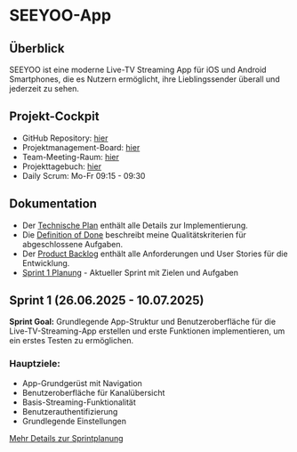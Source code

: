 # SEEYOO-App

## Überblick

SEEYOO ist eine moderne Live-TV Streaming App für iOS und Android Smartphones, die es Nutzern ermöglicht, ihre Lieblingssender überall und jederzeit zu sehen.

## Projekt-Cockpit

- GitHub Repository: [hier](https://github.com/vitalimack/SEEYOO-App)
- Projektmanagement-Board: [hier](https://github.com/vitalimack/SEEYOO-App/projects/1)
- Team-Meeting-Raum: [hier](https://meet.google.com/kxy-gvtc-pbk)
- Projekttagebuch: [hier](Projekttagebuch.md)
- Daily Scrum: Mo-Fr 09:15 - 09:30

## Dokumentation

- Der [Technische Plan](technical_plan.md) enthält alle Details zur Implementierung.
- Die [Definition of Done](Definition_of_Done.md) beschreibt meine Qualitätskriterien für abgeschlossene Aufgaben.
- Der [Product Backlog](Product_Backlog.md) enthält alle Anforderungen und User Stories für die Entwicklung.
- [Sprint 1 Planung](Sprint1.md) - Aktueller Sprint mit Zielen und Aufgaben

## Sprint 1 (26.06.2025 - 10.07.2025)

**Sprint Goal:** Grundlegende App-Struktur und Benutzeroberfläche für die Live-TV-Streaming-App erstellen und erste Funktionen implementieren, um ein erstes Testen zu ermöglichen.

### Hauptziele:
- App-Grundgerüst mit Navigation
- Benutzeroberfläche für Kanalübersicht
- Basis-Streaming-Funktionalität
- Benutzerauthentifizierung
- Grundlegende Einstellungen

[Mehr Details zur Sprintplanung](Sprint1.md)
